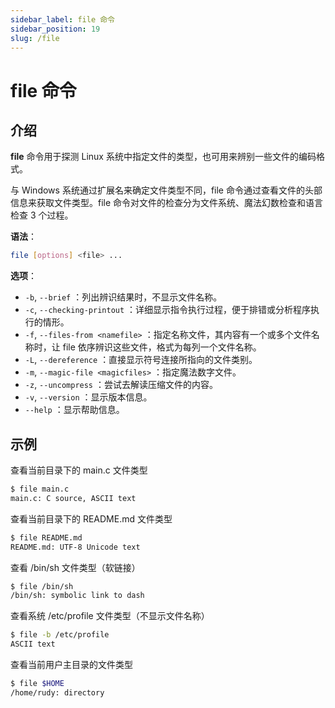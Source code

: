 ```yaml
---
sidebar_label: file 命令
sidebar_position: 19
slug: /file
---
```


# file 命令



## 介绍

**file** 命令用于探测 Linux 系统中指定文件的类型，也可用来辨别一些文件的编码格式。

与 Windows 系统通过扩展名来确定文件类型不同，file 命令通过查看文件的头部信息来获取文件类型。file 命令对文件的检查分为文件系统、魔法幻数检查和语言检查 3 个过程。

**语法**：

```bash
file [options] <file> ...
```

**选项**：

- `-b`, `--brief` ：列出辨识结果时，不显示文件名称。
- `-c`, `--checking-printout` ：详细显示指令执行过程，便于排错或分析程序执行的情形。
- `-f`, `--files-from <namefile>` ：指定名称文件，其内容有一个或多个文件名称时，让 file 依序辨识这些文件，格式为每列一个文件名称。
- `-L`, `--dereference` ：直接显示符号连接所指向的文件类别。
- `-m`, `--magic-file <magicfiles>` ：指定魔法数字文件。
- `-z`, `--uncompress` ：尝试去解读压缩文件的内容。
- `-v`, `--version` ：显示版本信息。
- `--help` ：显示帮助信息。



## 示例

查看当前目录下的 main.c 文件类型

```bash
$ file main.c 
main.c: C source, ASCII text
```

查看当前目录下的 README.md 文件类型

```bash
$ file README.md 
README.md: UTF-8 Unicode text
```

查看 /bin/sh 文件类型（软链接）

```bash
$ file /bin/sh
/bin/sh: symbolic link to dash
```

查看系统 /etc/profile 文件类型（不显示文件名称）

```bash
$ file -b /etc/profile
ASCII text
```

查看当前用户主目录的文件类型

```bash
$ file $HOME
/home/rudy: directory
```

